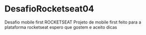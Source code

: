 # DesafioRocketseat04
Desafio mobile first ROCKETSEAT
Projeto de mobile first feito para a plataforma rocketseat
espero que gostem e aceito dicas
